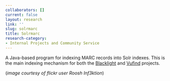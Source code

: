 ```yaml
---
collaborators: []
current: false
layout: research
link: ''
slug: solrmarc
title: Solrmarc
research-category:
- Internal Projects and Community Service
---
```


A Java-based program for indexing MARC records into Solr indexes. This is the main indexing mechanism for both the [Blacklight](http://projectblacklight.org/) and [Vufind](http://vufind.org/) projects.

(_image courtesy of flickr user Roosh Inf3ktion_)
